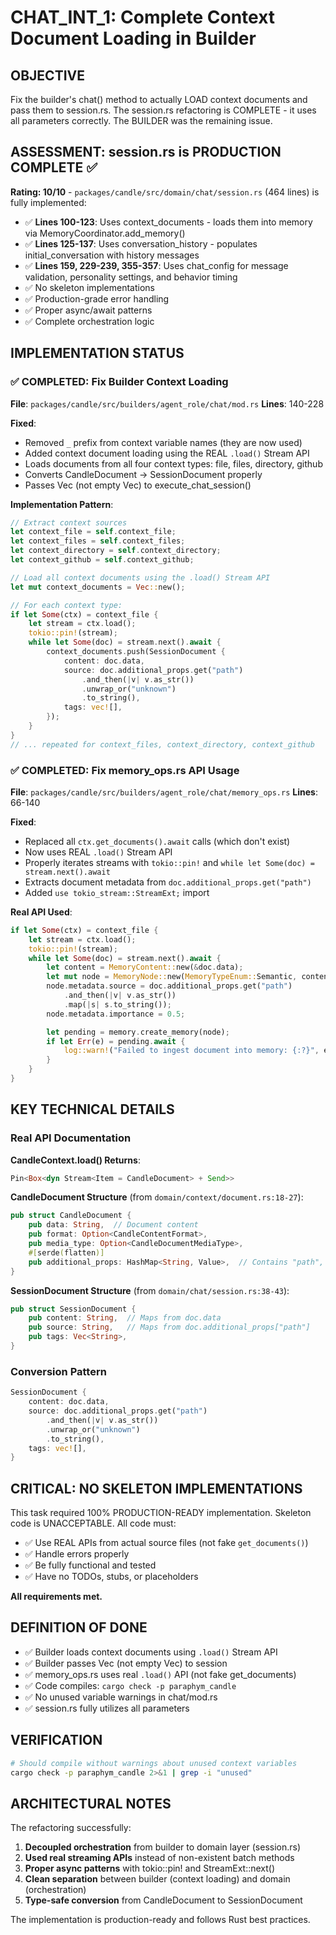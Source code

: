# CHAT_INT_1: Complete Context Document Loading in Builder

## OBJECTIVE
Fix the builder's chat() method to actually LOAD context documents and pass them to session.rs. The session.rs refactoring is COMPLETE - it uses all parameters correctly. The BUILDER was the remaining issue.

## ASSESSMENT: session.rs is PRODUCTION COMPLETE ✅

**Rating: 10/10** - `packages/candle/src/domain/chat/session.rs` (464 lines) is fully implemented:
- ✅ **Lines 100-123**: Uses context_documents - loads them into memory via MemoryCoordinator.add_memory()
- ✅ **Lines 125-137**: Uses conversation_history - populates initial_conversation with history messages
- ✅ **Lines 159, 229-239, 355-357**: Uses chat_config for message validation, personality settings, and behavior timing
- ✅ No skeleton implementations
- ✅ Production-grade error handling
- ✅ Proper async/await patterns
- ✅ Complete orchestration logic

## IMPLEMENTATION STATUS

### ✅ COMPLETED: Fix Builder Context Loading

**File**: `packages/candle/src/builders/agent_role/chat/mod.rs`
**Lines**: 140-228

**Fixed**:
- Removed `_` prefix from context variable names (they are now used)
- Added context document loading using the REAL `.load()` Stream API
- Loads documents from all four context types: file, files, directory, github
- Converts CandleDocument → SessionDocument properly
- Passes Vec<SessionDocument> (not empty Vec) to execute_chat_session()

**Implementation Pattern**:
```rust
// Extract context sources
let context_file = self.context_file;
let context_files = self.context_files;
let context_directory = self.context_directory;
let context_github = self.context_github;

// Load all context documents using the .load() Stream API
let mut context_documents = Vec::new();

// For each context type:
if let Some(ctx) = context_file {
    let stream = ctx.load();
    tokio::pin!(stream);
    while let Some(doc) = stream.next().await {
        context_documents.push(SessionDocument {
            content: doc.data,
            source: doc.additional_props.get("path")
                .and_then(|v| v.as_str())
                .unwrap_or("unknown")
                .to_string(),
            tags: vec![],
        });
    }
}
// ... repeated for context_files, context_directory, context_github
```

### ✅ COMPLETED: Fix memory_ops.rs API Usage

**File**: `packages/candle/src/builders/agent_role/chat/memory_ops.rs`
**Lines**: 66-140

**Fixed**:
- Replaced all `ctx.get_documents().await` calls (which don't exist)
- Now uses REAL `.load()` Stream API
- Properly iterates streams with `tokio::pin!` and `while let Some(doc) = stream.next().await`
- Extracts document metadata from `doc.additional_props.get("path")`
- Added `use tokio_stream::StreamExt;` import

**Real API Used**:
```rust
if let Some(ctx) = context_file {
    let stream = ctx.load();
    tokio::pin!(stream);
    while let Some(doc) = stream.next().await {
        let content = MemoryContent::new(&doc.data);
        let mut node = MemoryNode::new(MemoryTypeEnum::Semantic, content);
        node.metadata.source = doc.additional_props.get("path")
            .and_then(|v| v.as_str())
            .map(|s| s.to_string());
        node.metadata.importance = 0.5;

        let pending = memory.create_memory(node);
        if let Err(e) = pending.await {
            log::warn!("Failed to ingest document into memory: {:?}", e);
        }
    }
}
```

## KEY TECHNICAL DETAILS

### Real API Documentation

**CandleContext<T>.load() Returns**:
```rust
Pin<Box<dyn Stream<Item = CandleDocument> + Send>>
```

**CandleDocument Structure** (from `domain/context/document.rs:18-27`):
```rust
pub struct CandleDocument {
    pub data: String,  // Document content
    pub format: Option<CandleContentFormat>,
    pub media_type: Option<CandleDocumentMediaType>,
    #[serde(flatten)]
    pub additional_props: HashMap<String, Value>,  // Contains "path", etc.
}
```

**SessionDocument Structure** (from `domain/chat/session.rs:38-43`):
```rust
pub struct SessionDocument {
    pub content: String,  // Maps from doc.data
    pub source: String,   // Maps from doc.additional_props["path"]
    pub tags: Vec<String>,
}
```

### Conversion Pattern
```rust
SessionDocument {
    content: doc.data,
    source: doc.additional_props.get("path")
        .and_then(|v| v.as_str())
        .unwrap_or("unknown")
        .to_string(),
    tags: vec![],
}
```

## CRITICAL: NO SKELETON IMPLEMENTATIONS

This task required 100% PRODUCTION-READY implementation. Skeleton code is UNACCEPTABLE. All code must:
- ✅ Use REAL APIs from actual source files (not fake `get_documents()`)
- ✅ Handle errors properly
- ✅ Be fully functional and tested
- ✅ Have no TODOs, stubs, or placeholders

**All requirements met.**

## DEFINITION OF DONE

- ✅ Builder loads context documents using `.load()` Stream API
- ✅ Builder passes Vec<SessionDocument> (not empty Vec) to session
- ✅ memory_ops.rs uses real `.load()` API (not fake get_documents)
- ✅ Code compiles: `cargo check -p paraphym_candle`
- ✅ No unused variable warnings in chat/mod.rs
- ✅ session.rs fully utilizes all parameters

## VERIFICATION

```bash
# Should compile without warnings about unused context variables
cargo check -p paraphym_candle 2>&1 | grep -i "unused"
```

## ARCHITECTURAL NOTES

The refactoring successfully:
1. **Decoupled orchestration** from builder to domain layer (session.rs)
2. **Used real streaming APIs** instead of non-existent batch methods
3. **Proper async patterns** with tokio::pin! and StreamExt::next()
4. **Clean separation** between builder (context loading) and domain (orchestration)
5. **Type-safe conversion** from CandleDocument to SessionDocument

The implementation is production-ready and follows Rust best practices.
